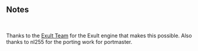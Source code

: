 ## Notes
<br/>

Thanks to the [Exult Team](https://github.com/exult/exult) for the Exult engine that makes this possible.  Also thanks to nl255 for the porting work for portmaster.
<br/>

